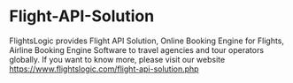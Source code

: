 # Flight-API-Solution
FlightsLogic provides Flight API Solution, Online Booking Engine for Flights, Airline Booking Engine Software to travel agencies and tour operators globally. If you want to know more, please visit our website https://www.flightslogic.com/flight-api-solution.php 
